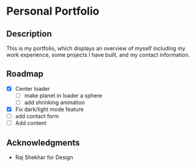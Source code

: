 # Personal Portfolio

## Description

This is my portfolio, which displays an overview of myself including my work experience, some projects I have built, and my contact information.

## Roadmap

- [x] Center loader
  - [ ] make planet in loader a sphere
  - [ ] add shrinking animation
- [x] Fix dark/light mode feature
- [ ] add contact form
- [ ] Add content

## Acknowledgments

* Raj Shekhar for Design

